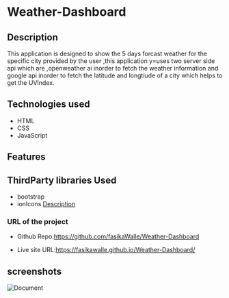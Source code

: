 # Weather-Dashboard

## Description

This application is designed to show the 5 days forcast weather for the specific city provided by the user ,this application y=uses two server side api which are ,openweather ai inorder to fetch the weather information and google api inorder to fetch the latitude and longtiude of a city which helps to get the UVIndex.

## Technologies used

- HTML
- CSS
- JavaScript

## Features

## ThirdParty libraries Used

- bootstrap
- ionIcons
[Description](#Description)

### URL of the project

- Github Repo:https://github.com/fasikaWalle/Weather-Dashboard

- Live site URL:https://fasikawalle.github.io/Weather-Dashboard/

## screenshots
![Document](https://user-images.githubusercontent.com/73629983/104972396-46676300-59b7-11eb-94ae-1e1745bddb60.png)
